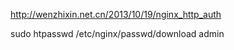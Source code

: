 

http://wenzhixin.net.cn/2013/10/19/nginx_http_auth

sudo htpasswd /etc/nginx/passwd/download admin
